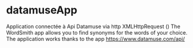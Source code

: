 # datamuseApp
Application connectée à Api Datamuse via http XMLHttpRequest ()
The WordSmith app allows you to find synonyms for the words of your choice. The application works thanks to the app https://www.datamuse.com/api/
